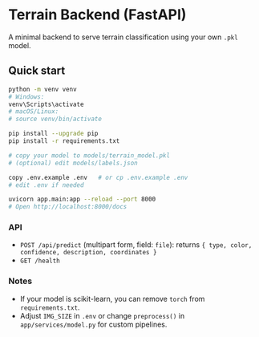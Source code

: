 # Terrain Backend (FastAPI)

A minimal backend to serve terrain classification using your own `.pkl` model.

## Quick start

```bash
python -m venv venv
# Windows:
venv\Scripts\activate
# macOS/Linux:
# source venv/bin/activate

pip install --upgrade pip
pip install -r requirements.txt

# copy your model to models/terrain_model.pkl
# (optional) edit models/labels.json

copy .env.example .env   # or cp .env.example .env
# edit .env if needed

uvicorn app.main:app --reload --port 8000
# Open http://localhost:8000/docs
```

### API
- `POST /api/predict` (multipart form, field: `file`): returns `{ type, color, confidence, description, coordinates }`
- `GET /health`

### Notes
- If your model is scikit-learn, you can remove `torch` from `requirements.txt`.
- Adjust `IMG_SIZE` in `.env` or change `preprocess()` in `app/services/model.py` for custom pipelines.
